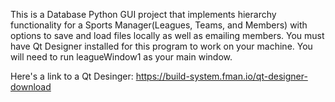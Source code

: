 This is a Database Python GUI project that implements hierarchy functionality for a Sports Manager(Leagues, 
Teams, and Members) with options to save and load files locally as well as emailing members.
You must have Qt Designer installed for this program to work on your machine. You will need to run leagueWindow1
as your main window. 

Here's a link to a Qt Desinger: https://build-system.fman.io/qt-designer-download
